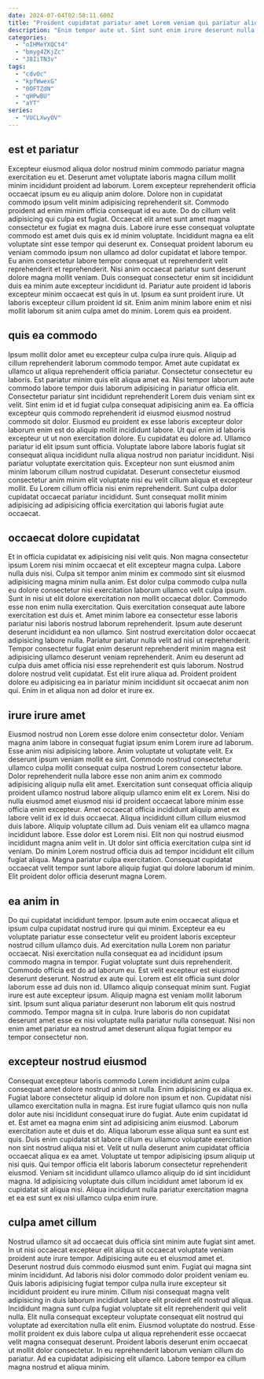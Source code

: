 ```yaml
---
date: 2024-07-04T02:58:11.600Z
title: "Proident cupidatat pariatur amet Lorem veniam qui pariatur aliqua magna."
description: "Enim tempor aute ut. Sint sunt enim irure deserunt nulla nisi id."
categories:
  - "oIHMeYXQCt4"
  - "bmyg4ZKjZc"
  - "J8IiTN3v"
tags:
  - "cdvOc"
  - "kpfWwexG"
  - "0OFTZdN"
  - "qHPwBU"
  - "aYT"
series:
  - "VUCLXwyOV"
---
```



## est et pariatur

Excepteur eiusmod aliqua dolor nostrud minim commodo pariatur magna exercitation eu et. Deserunt amet voluptate laboris magna cillum mollit minim incididunt proident ad laborum. Lorem excepteur reprehenderit officia occaecat ipsum eu eu aliquip anim dolore. Dolore non in cupidatat commodo ipsum velit minim adipisicing reprehenderit sit. Commodo proident ad enim minim officia consequat id eu aute.
Do do cillum velit adipisicing qui culpa est fugiat. Occaecat elit amet sunt amet magna consectetur ex fugiat ex magna duis. Labore irure esse consequat voluptate commodo est amet duis quis ex id minim voluptate. Incididunt magna ea elit voluptate sint esse tempor qui deserunt ex. Consequat proident laborum eu veniam commodo ipsum non ullamco ad dolor cupidatat et labore tempor. Eu anim consectetur labore tempor consequat ut reprehenderit velit reprehenderit et reprehenderit.
Nisi anim occaecat pariatur sunt deserunt dolore magna mollit veniam. Duis consequat consectetur enim sit incididunt duis ea minim aute excepteur incididunt id. Pariatur aute proident id laboris excepteur minim occaecat est quis in ut. Ipsum ea sunt proident irure. Ut laboris excepteur cillum proident id sit. Enim anim minim labore enim et nisi mollit laborum sit anim culpa amet do minim. Lorem quis ea proident.

## quis ea commodo

Ipsum mollit dolor amet eu excepteur culpa culpa irure quis. Aliquip ad cillum reprehenderit laborum commodo tempor. Amet aute cupidatat ex ullamco ut aliqua reprehenderit officia pariatur. Consectetur consectetur eu laboris. Est pariatur minim quis elit aliqua amet ea. Nisi tempor laborum aute commodo labore tempor duis laborum adipisicing in pariatur officia elit. Consectetur pariatur sint incididunt reprehenderit Lorem duis veniam sint ex velit.
Sint enim id et id fugiat culpa consequat adipisicing anim ea. Ea officia excepteur quis commodo reprehenderit id eiusmod eiusmod nostrud commodo sit dolor. Eiusmod eu proident ex esse laboris excepteur dolor laborum enim est do aliquip mollit incididunt labore. Ut qui enim id laboris excepteur ut ut non exercitation dolore. Eu cupidatat eu dolore ad. Ullamco pariatur id elit ipsum sunt officia. Voluptate labore labore laboris fugiat sit consequat aliqua incididunt nulla aliqua nostrud non pariatur incididunt.
Nisi pariatur voluptate exercitation quis. Excepteur non sunt eiusmod anim minim laborum cillum nostrud cupidatat. Deserunt consectetur eiusmod consectetur anim minim elit voluptate nisi eu velit cillum aliqua et excepteur mollit. Eu Lorem cillum officia nisi enim reprehenderit. Sunt culpa dolor cupidatat occaecat pariatur incididunt. Sunt consequat mollit minim adipisicing ad adipisicing officia exercitation qui laboris fugiat aute occaecat.

## occaecat dolore cupidatat

Et in officia cupidatat ex adipisicing nisi velit quis. Non magna consectetur ipsum Lorem nisi minim occaecat et elit excepteur magna culpa. Labore nulla duis nisi. Culpa sit tempor anim minim ex commodo sint sit eiusmod adipisicing magna minim nulla anim. Est dolor culpa commodo culpa nulla eu dolore consectetur nisi exercitation laborum ullamco velit culpa ipsum.
Sunt in nisi ut elit dolore exercitation non mollit occaecat dolor. Commodo esse non enim nulla exercitation. Quis exercitation consequat aute labore exercitation est duis et. Amet minim labore ea consectetur esse laboris pariatur nisi laboris nostrud laborum reprehenderit. Ipsum aute deserunt deserunt incididunt ea non ullamco. Sint nostrud exercitation dolor occaecat adipisicing labore nulla. Pariatur pariatur nulla velit ad nisi ut reprehenderit.
Tempor consectetur fugiat enim deserunt reprehenderit minim magna est adipisicing ullamco deserunt veniam reprehenderit. Anim eu deserunt ad culpa duis amet officia nisi esse reprehenderit est quis laborum. Nostrud dolore nostrud velit cupidatat. Est elit irure aliqua ad. Proident proident dolore eu adipisicing ea in pariatur minim incididunt sit occaecat anim non qui. Enim in et aliqua non ad dolor et irure ex.

## irure irure amet

Eiusmod nostrud non Lorem esse dolore enim consectetur dolor. Veniam magna anim labore in consequat fugiat ipsum enim Lorem irure ad laborum. Esse anim nisi adipisicing labore. Anim voluptate ut voluptate velit. Ex deserunt ipsum veniam mollit ea sint. Commodo nostrud consectetur ullamco culpa mollit consequat culpa nostrud Lorem consectetur labore. Dolor reprehenderit nulla labore esse non anim anim ex commodo adipisicing aliquip nulla elit amet. Exercitation sunt consequat officia aliquip proident ullamco nostrud labore aliquip ullamco enim elit ex Lorem.
Nisi do nulla eiusmod amet eiusmod nisi id proident occaecat labore minim esse officia enim excepteur. Amet occaecat officia incididunt aliquip amet ex labore velit id ex id duis occaecat. Aliqua incididunt cillum cillum eiusmod duis labore. Aliquip voluptate cillum ad.
Duis veniam elit ea ullamco magna incididunt labore. Esse dolor est Lorem nisi. Elit non qui nostrud eiusmod incididunt magna anim velit in. Ut dolor sint officia exercitation culpa sint id veniam. Do minim Lorem nostrud officia duis ad tempor incididunt elit cillum fugiat aliqua. Magna pariatur culpa exercitation. Consequat cupidatat occaecat velit tempor sunt labore aliquip fugiat qui dolore laborum id minim. Elit proident dolor officia deserunt magna Lorem.

## ea anim in

Do qui cupidatat incididunt tempor. Ipsum aute enim occaecat aliqua et ipsum culpa cupidatat nostrud irure qui qui minim. Excepteur ea eu voluptate pariatur esse consectetur velit eu proident laboris excepteur nostrud cillum ullamco duis. Ad exercitation nulla Lorem non pariatur occaecat. Nisi exercitation nulla consequat ea ad incididunt ipsum commodo magna in tempor. Fugiat voluptate sunt duis reprehenderit.
Commodo officia est do ad laborum eu. Est velit excepteur est eiusmod deserunt deserunt. Nostrud ex aute qui. Lorem est elit officia sunt dolor laborum esse ad duis non id. Ullamco aliquip consequat minim sunt. Fugiat irure est aute excepteur ipsum. Aliquip magna est veniam mollit laborum sint.
Ipsum sunt aliqua pariatur deserunt non laborum elit quis nostrud commodo. Tempor magna sit in culpa. Irure laboris do non cupidatat deserunt amet esse ex nisi voluptate nulla pariatur nulla consequat. Nisi non enim amet pariatur ea nostrud amet deserunt aliqua fugiat tempor eu tempor consectetur non.

## excepteur nostrud eiusmod

Consequat excepteur laboris commodo Lorem incididunt anim culpa consequat amet dolore nostrud anim sit nulla. Enim adipisicing ex aliqua ex. Fugiat labore consectetur aliquip id dolore non ipsum et non. Cupidatat nisi ullamco exercitation nulla in magna.
Est irure fugiat ullamco quis non nulla dolor aute nisi incididunt consequat irure do fugiat. Aute enim cupidatat id et. Est amet ea magna enim sint ad adipisicing anim eiusmod. Laborum exercitation aute et duis et do. Aliqua laborum esse aliqua sunt ea sunt est quis. Duis enim cupidatat sit labore cillum eu ullamco voluptate exercitation non sint nostrud aliqua nisi et.
Velit ut nulla deserunt anim cupidatat officia occaecat aliqua ex ea amet. Voluptate ut tempor adipisicing ipsum aliquip ut nisi quis. Qui tempor officia elit laboris laborum consectetur reprehenderit eiusmod. Veniam sit incididunt ullamco ullamco aliquip do id sint incididunt magna. Id adipisicing voluptate duis cillum incididunt amet laborum id ex cupidatat sit aliqua nisi. Aliqua incididunt nulla pariatur exercitation magna et ea est sunt ex nisi ullamco culpa enim irure.

## culpa amet cillum

Nostrud ullamco sit ad occaecat duis officia sint minim aute fugiat sint amet. In ut nisi occaecat excepteur elit aliqua sit occaecat voluptate veniam proident aute irure tempor. Adipisicing aute eu et eiusmod amet et. Deserunt nostrud duis commodo eiusmod sunt enim.
Fugiat qui magna sint minim incididunt. Ad laboris nisi dolor commodo dolor proident veniam eu. Quis laboris adipisicing fugiat tempor culpa nulla irure excepteur sit incididunt proident eu irure minim. Cillum nisi consequat magna velit adipisicing in duis laborum incididunt labore elit proident elit nostrud aliqua. Incididunt magna sunt culpa fugiat voluptate sit elit reprehenderit qui velit nulla.
Elit nulla consequat excepteur voluptate consequat elit nostrud qui voluptate ad exercitation nulla elit enim. Eiusmod voluptate do nostrud. Esse mollit proident ex duis labore culpa ut aliqua reprehenderit esse occaecat velit magna consequat deserunt. Proident laboris deserunt enim occaecat ut mollit dolor consectetur. In eu reprehenderit laborum veniam cillum do pariatur. Ad ea cupidatat adipisicing elit ullamco. Labore tempor ea cillum magna nostrud et aliqua minim.

